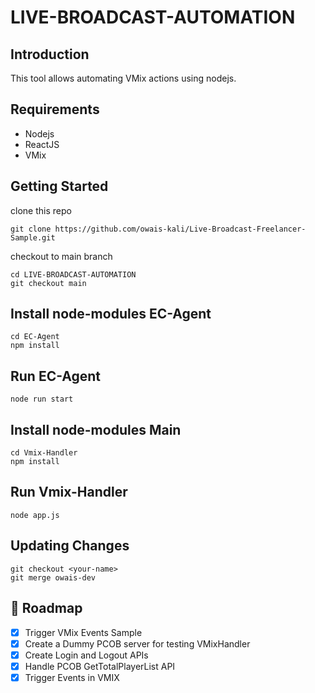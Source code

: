 # LIVE-BROADCAST-AUTOMATION

## Introduction
This tool allows automating VMix actions using nodejs.

## Requirements
- Nodejs
- ReactJS
- VMix

## Getting Started 
clone this repo 
```
git clone https://github.com/owais-kali/Live-Broadcast-Freelancer-Sample.git
```
checkout to main branch
```
cd LIVE-BROADCAST-AUTOMATION 
git checkout main
```

## Install node-modules EC-Agent
```
cd EC-Agent
npm install
```
## Run EC-Agent
```
node run start
```

## Install node-modules Main
```
cd Vmix-Handler
npm install
```
## Run Vmix-Handler
```
node app.js
```

## Updating Changes
```
git checkout <your-name>
git merge owais-dev
```

<!-- Roadmap -->
## :compass: Roadmap

* [x] Trigger VMix Events Sample
* [x] Create a Dummy PCOB server for testing VMixHandler
* [x] Create Login and Logout APIs
* [x] Handle PCOB GetTotalPlayerList API
* [x] Trigger Events in VMIX